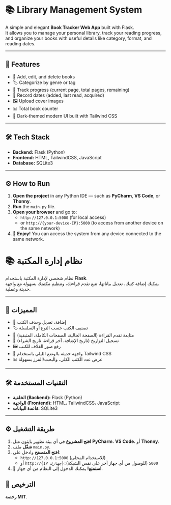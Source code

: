 # 📚 Library Management System

A simple and elegant **Book Tracker Web App** built with Flask.  
It allows you to manage your personal library, track your reading progress, and organize your books with useful details like category, format, and reading dates.

---

## 🚀 Features
- 📖 Add, edit, and delete books  
- 🏷️ Categorize by genre or tag  
- 📅 Track progress (current page, total pages, remaining)  
- 🧭 Record dates (added, last read, acquired)  
- 🖼️ Upload cover images  
- 📊 Total book counter  
- 🌙 Dark-themed modern UI built with Tailwind CSS  

---

## 🛠️ Tech Stack
- **Backend:** Flask (Python)
- **Frontend:** HTML, TailwindCSS, JavaScript
- **Database:** SQLite3

---

## ⚙️ How to Run
1. **Open the project** in any Python IDE — such as **PyCharm**, **VS Code**, or **Thonny**.  
2. **Run** the `main.py` file.  
3. **Open your browser** and go to:  
   - `http://127.0.0.1:5000` (for local access)  
   - or `http://{your-device-IP}:5000` (to access from another device on the same network)  
4. 🎉 **Enjoy!** You can access the system from any device connected to the same network.

# 📚 نظام إدارة المكتبة

نظام شخصي لإدارة المكتبة باستخدام **Flask**.  
يمكنك إضافة كتبك، تعديل بياناتها، تتبع تقدم قراءتك، وتنظيم مكتبتك بسهولة مع واجهة حديثة وعملية.

---

## 🚀 المميزات
- 📖 إضافة، تعديل وحذف الكتب  
- 🏷️ تصنيف الكتب حسب النوع أو السلسلة  
- 📅 متابعة تقدم القراءة (الصفحة الحالية، الصفحات الكاملة، المتبقية)  
- 🧭 تسجيل التواريخ (تاريخ الإضافة، آخر قراءة، تاريخ الشراء)  
- 🖼️ رفع صور الغلاف للكتب  
- 🌙 واجهة حديثة بالوضع الليلي باستخدام Tailwind CSS  
- 📊 عرض عدد الكتب الكلي، والبحث/الفرز بسهولة  

---

## 🛠️ التقنيات المستخدمة
- **الخلفية (Backend):** Flask (Python)  
- **الواجهة (Frontend):** HTML، TailwindCSS، JavaScript  
- **قاعدة البيانات:** SQLite3  

---

## ⚙️ طريقة التشغيل
1. **افتح المشروع** في أي بيئة تطوير بايثون مثل **PyCharm**، **VS Code**، أو **Thonny**.  
2. **شغّل** ملف `main.py`.  
3. **افتح المتصفح** وادخل على:  
   - `http://127.0.0.1:5000` (للاستخدام المحلي)  
   - أو `http://{IP جهازك}:5000` (للوصول من أي جهاز آخر على نفس الشبكة)  
4. 🎉 **استمتع!** يمكنك الدخول إلى النظام من أي جهاز.

## 📄 الترخيص
   **رخصة MIT**.

